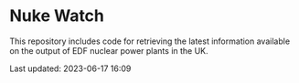 # Nuke Watch

This repository includes code for retrieving the latest information available on the output of EDF nuclear power plants in the UK.

Last updated: 2023-06-17 16:09